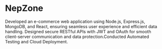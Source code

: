 # NepZone
Developed an e-commerce web application using Node.js, Express.js, MongoDB, and React, ensuring seamless user experience and efficient data handling. Designed secure RESTful APIs with JWT and OAuth for smooth client-server communication and data protection.Conducted Automated Testing and Cloud Deployment.
